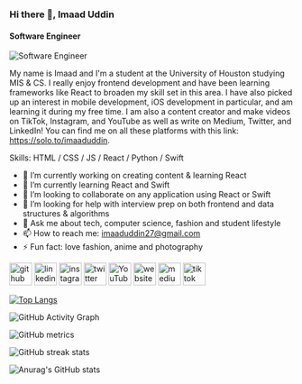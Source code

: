 ### Hi there 👋, Imaad Uddin 
#### Software Engineer 
![Software Engineer ](https://media-exp1.licdn.com/dms/image/C5616AQGP8JbkrFp6wA/profile-displaybackgroundimage-shrink_200_800/0/1646773372099?e=1652918400&v=beta&t=R83xn5q-a_j6l066iqQwzzL6A2fIozAG8flIv_FetV8)

My name is Imaad and I'm a student at the University of Houston studying MIS & CS. I really enjoy frontend development and have been learning frameworks like React to broaden my skill set in this area. I have also picked up an interest in mobile development, iOS development in particular, and am learning it during my free time. I am also a content creator and make videos on TikTok, Instagram, and YouTube as well as write on Medium, Twitter, and LinkedIn! You can find me on all these platforms with this link: https://solo.to/imaaduddin.

Skills: HTML / CSS / JS / React / Python / Swift

- 🔭 I’m currently working on creating content & learning React 
- 🌱 I’m currently learning React and Swift 
- 👯 I’m looking to collaborate on any application using React or Swift 
- 🤔 I’m looking for help with interview prep on both frontend and data structures & algorithms 
- 💬 Ask me about tech, computer science, fashion and student lifestyle 
- 📫 How to reach me: imaaduddin27@gmail.com 
- ⚡ Fun fact: love fashion, anime and photography  


[<img src='https://cdn.jsdelivr.net/npm/simple-icons@3.0.1/icons/github.svg' alt='github' height='40'>](https://github.com/imaaduddin)  [<img src='https://cdn.jsdelivr.net/npm/simple-icons@3.0.1/icons/linkedin.svg' alt='linkedin' height='40'>](https://www.linkedin.com/in/imaaduddin/)  [<img src='https://cdn.jsdelivr.net/npm/simple-icons@3.0.1/icons/instagram.svg' alt='instagram' height='40'>](https://www.instagram.com/imaaduuddin/)  [<img src='https://cdn.jsdelivr.net/npm/simple-icons@3.0.1/icons/twitter.svg' alt='twitter' height='40'>](https://twitter.com/imaaduddinn)  [<img src='https://cdn.jsdelivr.net/npm/simple-icons@3.0.1/icons/youtube.svg' alt='YouTube' height='40'>](https://www.youtube.com/channel/ImaadUddin)  [<img src='https://cdn.jsdelivr.net/npm/simple-icons@3.0.1/icons/icloud.svg' alt='website' height='40'>](https://solo.to/imaaduddin)  [<img src='https://cdn.jsdelivr.net/npm/simple-icons@3.0.1/icons/medium.svg' alt='medium' height='40'>](https://imaaduddinn.medium.com/)  [<img src='https://cdn.jsdelivr.net/npm/simple-icons@3.0.1/icons/tiktok.svg' alt='tiktok' height='40'>](https://www.tiktok.com/@imaaduddinn)  

[![Top Langs](https://github-readme-stats.vercel.app/api/top-langs/?username=imaaduddin)](https://github.com/anuraghazra/github-readme-stats)

![GitHub Activity Graph](https://activity-graph.herokuapp.com/graph?username=imaaduddin)  

![GitHub metrics](https://metrics.lecoq.io/imaaduddin)  

![GitHub streak stats](https://github-readme-streak-stats.herokuapp.com/?user=imaaduddin)  

![Anurag's GitHub stats](https://github-readme-stats.vercel.app/api?username=imaaduddin&theme=dark&show_icons=true)
